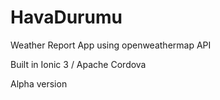 # HavaDurumu
Weather Report App using openweathermap API

Built in Ionic 3 / Apache Cordova

Alpha version
